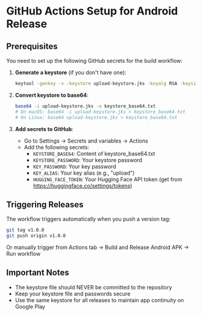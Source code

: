 # GitHub Actions Setup for Android Release

## Prerequisites

You need to set up the following GitHub secrets for the build workflow:

1. **Generate a keystore** (if you don't have one):
   ```bash
   keytool -genkey -v -keystore upload-keystore.jks -keyalg RSA -keysize 2048 -validity 10000 -alias upload
   ```

2. **Convert keystore to base64**:
   ```bash
   base64 -i upload-keystore.jks -o keystore_base64.txt
   # On macOS: base64 -i upload-keystore.jks > keystore_base64.txt
   # On Linux: base64 upload-keystore.jks > keystore_base64.txt
   ```

3. **Add secrets to GitHub**:
   - Go to Settings → Secrets and variables → Actions
   - Add the following secrets:
     - `KEYSTORE_BASE64`: Content of keystore_base64.txt
     - `KEYSTORE_PASSWORD`: Your keystore password
     - `KEY_PASSWORD`: Your key password
     - `KEY_ALIAS`: Your key alias (e.g., "upload")
     - `HUGGING_FACE_TOKEN`: Your Hugging Face API token (get from https://huggingface.co/settings/tokens)

## Triggering Releases

The workflow triggers automatically when you push a version tag:

```bash
git tag v1.0.0
git push origin v1.0.0
```

Or manually trigger from Actions tab → Build and Release Android APK → Run workflow

## Important Notes

- The keystore file should NEVER be committed to the repository
- Keep your keystore file and passwords secure
- Use the same keystore for all releases to maintain app continuity on Google Play